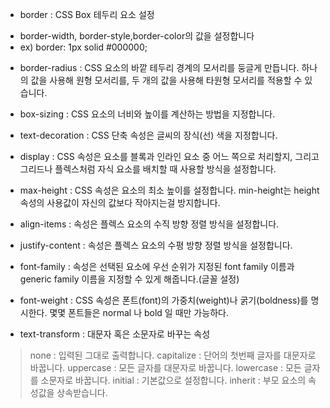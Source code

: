 - border : CSS Box 테두리 요소 설정

* border-width, border-style,border-color의 값을 설정합니다
* ex) border: 1px solid #000000;

- border-radius : CSS 요소의 바깥 테두리 경계의 모서리를 둥글게 만듭니다. 하나의 값을 사용해 원형 모서리를, 두 개의 값을 사용해 타원형 모서리를 적용할 수 있습니다.

- box-sizing : CSS 요소의 너비와 높이를 계산하는 방법을 지정합니다.

- text-decoration : CSS 단축 속성은 글씨의 장식(선) 색을 지정합니다.

- display : CSS 속성은 요소를 블록과 인라인 요소 중 어느 쪽으로 처리할지, 그리고 그리드나 플렉스처럼 자식 요소를 배치할 때 사용할 방식을 설정합니다.

- max-height : CSS 속성은 요소의 최소 높이를 설정합니다. min-height는 height 속성의 사용값이 자신의 값보다 작아지는걸 방지합니다.

- align-items : 속성은 플렉스 요소의 수직 방향 정렬 방식을 설정합니다.

- justify-content : 속성은 플렉스 요소의 수평 방향 정렬 방식을 설정합니다.

- font-family : 속성은 선택된 요소에 우선 순위가 지정된 font family 이름과 generic family 이름을 지정할 수 있게 해줍니다.(글꼴 설정)

- font-weight : CSS 속성은 폰트(font)의 가중치(weight)나 굵기(boldness)를 명시한다. 몇몇 폰트들은 normal 나 bold 일 때만 가능하다.

- text-transform : 대문자 혹은 소문자로 바꾸는 속성

> none : 입력된 그대로 출력합니다.
> capitalize : 단어의 첫번째 글자를 대문자로 바꿉니다.
> uppercase : 모든 글자를 대문자로 바꿉니다.
> lowercase : 모든 글자를 소문자로 바꿉니다.
> initial : 기본값으로 설정합니다.
> inherit : 부모 요소의 속성값을 상속받습니다.
